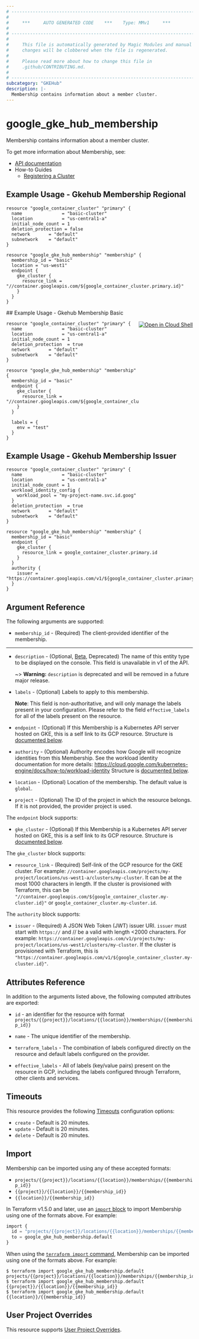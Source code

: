 ```yaml
---
# ----------------------------------------------------------------------------
#
#     ***     AUTO GENERATED CODE    ***    Type: MMv1     ***
#
# ----------------------------------------------------------------------------
#
#     This file is automatically generated by Magic Modules and manual
#     changes will be clobbered when the file is regenerated.
#
#     Please read more about how to change this file in
#     .github/CONTRIBUTING.md.
#
# ----------------------------------------------------------------------------
subcategory: "GKEHub"
description: |-
  Membership contains information about a member cluster.
---
```


# google_gke_hub_membership

Membership contains information about a member cluster.


To get more information about Membership, see:

* [API documentation](https://cloud.google.com/anthos/multicluster-management/reference/rest/v1/projects.locations.memberships)
* How-to Guides
    * [Registering a Cluster](https://cloud.google.com/anthos/multicluster-management/connect/registering-a-cluster#register_cluster)

## Example Usage - Gkehub Membership Regional


```hcl
resource "google_container_cluster" "primary" {
  name               = "basic-cluster"
  location           = "us-central1-a"
  initial_node_count = 1
  deletion_protection = false
  network       = "default"
  subnetwork    = "default"
}

resource "google_gke_hub_membership" "membership" {
  membership_id = "basic"
  location = "us-west1"
  endpoint {
    gke_cluster {
      resource_link = "//container.googleapis.com/${google_container_cluster.primary.id}"
    }
  }
}
```
<div class = "oics-button" style="float: right; margin: 0 0 -15px">
  <a href="https://console.cloud.google.com/cloudshell/open?cloudshell_git_repo=https%3A%2F%2Fgithub.com%2Fterraform-google-modules%2Fdocs-examples.git&cloudshell_image=gcr.io%2Fcloudshell-images%2Fcloudshell%3Alatest&cloudshell_print=.%2Fmotd&cloudshell_tutorial=.%2Ftutorial.md&cloudshell_working_dir=gkehub_membership_basic&open_in_editor=main.tf" target="_blank">
    <img alt="Open in Cloud Shell" src="//gstatic.com/cloudssh/images/open-btn.svg" style="max-height: 44px; margin: 32px auto; max-width: 100%;">
  </a>
</div>
## Example Usage - Gkehub Membership Basic


```hcl
resource "google_container_cluster" "primary" {
  name               = "basic-cluster"
  location           = "us-central1-a"
  initial_node_count = 1
  deletion_protection  = true
  network       = "default"
  subnetwork    = "default"
}

resource "google_gke_hub_membership" "membership" {
  membership_id = "basic"
  endpoint {
    gke_cluster {
      resource_link = "//container.googleapis.com/${google_container_cluster.primary.id}"
    }
  }

  labels = {
    env = "test"
  }
}
```
## Example Usage - Gkehub Membership Issuer


```hcl
resource "google_container_cluster" "primary" {
  name               = "basic-cluster"
  location           = "us-central1-a"
  initial_node_count = 1
  workload_identity_config {
    workload_pool = "my-project-name.svc.id.goog"
  }
  deletion_protection  = true
  network       = "default"
  subnetwork    = "default"
}

resource "google_gke_hub_membership" "membership" {
  membership_id = "basic"
  endpoint {
    gke_cluster {
      resource_link = google_container_cluster.primary.id
    }
  }
  authority {
    issuer = "https://container.googleapis.com/v1/${google_container_cluster.primary.id}"
  }
}
```

## Argument Reference

The following arguments are supported:


* `membership_id` -
  (Required)
  The client-provided identifier of the membership.


- - -


* `description` -
  (Optional, [Beta](https://terraform.io/docs/providers/google/guides/provider_versions.html), Deprecated)
  The name of this entity type to be displayed on the console. This field is unavailable in v1 of the API.

  ~> **Warning:** `description` is deprecated and will be removed in a future major release.

* `labels` -
  (Optional)
  Labels to apply to this membership.

  **Note**: This field is non-authoritative, and will only manage the labels present in your configuration.
  Please refer to the field `effective_labels` for all of the labels present on the resource.

* `endpoint` -
  (Optional)
  If this Membership is a Kubernetes API server hosted on GKE, this is a self link to its GCP resource.
  Structure is [documented below](#nested_endpoint).

* `authority` -
  (Optional)
  Authority encodes how Google will recognize identities from this Membership.
  See the workload identity documentation for more details:
  https://cloud.google.com/kubernetes-engine/docs/how-to/workload-identity
  Structure is [documented below](#nested_authority).

* `location` -
  (Optional)
  Location of the membership.
  The default value is `global`.

* `project` - (Optional) The ID of the project in which the resource belongs.
    If it is not provided, the provider project is used.


<a name="nested_endpoint"></a>The `endpoint` block supports:

* `gke_cluster` -
  (Optional)
  If this Membership is a Kubernetes API server hosted on GKE, this is a self link to its GCP resource.
  Structure is [documented below](#nested_endpoint_gke_cluster).


<a name="nested_endpoint_gke_cluster"></a>The `gke_cluster` block supports:

* `resource_link` -
  (Required)
  Self-link of the GCP resource for the GKE cluster.
  For example: `//container.googleapis.com/projects/my-project/locations/us-west1-a/clusters/my-cluster`.
  It can be at the most 1000 characters in length. If the cluster is provisioned with Terraform,
  this can be `"//container.googleapis.com/${google_container_cluster.my-cluster.id}"` or
  `google_container_cluster.my-cluster.id`.

<a name="nested_authority"></a>The `authority` block supports:

* `issuer` -
  (Required)
  A JSON Web Token (JWT) issuer URI. `issuer` must start with `https://` and // be a valid
  with length <2000 characters. For example: `https://container.googleapis.com/v1/projects/my-project/locations/us-west1/clusters/my-cluster`. If the cluster is provisioned with Terraform, this is `"https://container.googleapis.com/v1/${google_container_cluster.my-cluster.id}"`.

## Attributes Reference

In addition to the arguments listed above, the following computed attributes are exported:

* `id` - an identifier for the resource with format `projects/{{project}}/locations/{{location}}/memberships/{{membership_id}}`

* `name` -
  The unique identifier of the membership.

* `terraform_labels` -
  The combination of labels configured directly on the resource
   and default labels configured on the provider.

* `effective_labels` -
  All of labels (key/value pairs) present on the resource in GCP, including the labels configured through Terraform, other clients and services.


## Timeouts

This resource provides the following
[Timeouts](https://developer.hashicorp.com/terraform/plugin/sdkv2/resources/retries-and-customizable-timeouts) configuration options:

- `create` - Default is 20 minutes.
- `update` - Default is 20 minutes.
- `delete` - Default is 20 minutes.

## Import


Membership can be imported using any of these accepted formats:

* `projects/{{project}}/locations/{{location}}/memberships/{{membership_id}}`
* `{{project}}/{{location}}/{{membership_id}}`
* `{{location}}/{{membership_id}}`


In Terraform v1.5.0 and later, use an [`import` block](https://developer.hashicorp.com/terraform/language/import) to import Membership using one of the formats above. For example:

```tf
import {
  id = "projects/{{project}}/locations/{{location}}/memberships/{{membership_id}}"
  to = google_gke_hub_membership.default
}
```

When using the [`terraform import` command](https://developer.hashicorp.com/terraform/cli/commands/import), Membership can be imported using one of the formats above. For example:

```
$ terraform import google_gke_hub_membership.default projects/{{project}}/locations/{{location}}/memberships/{{membership_id}}
$ terraform import google_gke_hub_membership.default {{project}}/{{location}}/{{membership_id}}
$ terraform import google_gke_hub_membership.default {{location}}/{{membership_id}}
```

## User Project Overrides

This resource supports [User Project Overrides](https://registry.terraform.io/providers/hashicorp/google/latest/docs/guides/provider_reference#user_project_override).
